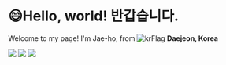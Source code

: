 # 😄Hello, world! 반갑습니다.


Welcome to my page!
I'm Jae-ho, from ![krFlag](https://github.com/Jae-hoDo/Jae-hoDo/assets/132924223/41410423-e49d-484a-8ced-d8e4ff16774e) **Daejeon, Korea**




<img src="https://img.shields.io/badge/Java-E11F21?style=flat-square&logo=&logoColor=white"/> <img src="https://img.shields.io/badge/JavaScript-F7DF1E?style=flat-square&logo=JavaScript&logoColor=black"/> <img src="https://img.shields.io/badge/Unity-FFFFFF?style=flat-square&logo=Unity&logoColor=black"/>
